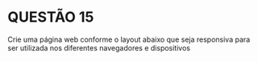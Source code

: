 # QUESTÃO 15

Crie uma página web conforme o layout abaixo que seja responsiva para
ser utilizada nos diferentes navegadores e dispositivos
